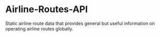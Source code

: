 # Airline-Routes-API
Static airline route data that provides general but useful information on operating airline routes globally.
